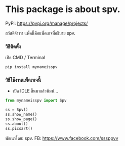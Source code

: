 # This package is about spv.
PyPi: https://pypi.org/manage/projects/

สวัสดีจ้าาาา แพ็คนี้คือแพ็คเกจที่อธิบาย spv.

### วิธีติดตั้ง

เปิด CMD / Terminal

```python
pip install mynameisspv
```

### วิธีใช้งานแพ็คเพจนี้

- เปิด IDLE ขึ้นมาแล้วพิมพ์...

```python
from mynameisspv import Spv

ss = Spv()
ss.show_name()
ss.show_page()
ss.about()
ss.picsart()
```

พัฒนาโดย: spv.
FB: https://www.facebook.com/sssppvv

